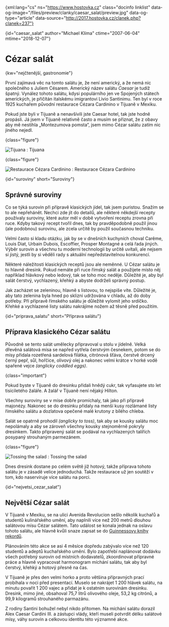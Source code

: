 
{xml:lang="cs" ns="https://www.hostovka.cz" class="docinfo linklist" data-og-image="/files/preview/clanky/caesar_salat/preview.jpg" data-og-type="article" data-source="http://2017.hostovka.cz/clanek.php?clanek=237"}

{id="caesar\_salat" author="Michael Klíma" ctime="2007-06-04" mtime="2018-12-07"}

# Cézar salát

{kw="nejčtenější, gastronomie"}

První zajímavá věc na tomto salátu je, že není americký, a že nemá nic společného s Juliem Césarem. Americký název salátu _Caesar_ je tudíž špatný. Vynález tohoto salátu, kdysi populárního jen ve Spojených státech amerických, je přičítán italskému imigrantovi Livio Santinimu. Ten byl v roce 1925 kuchařem původní restaurace Cézara Cardinino v Tijuaně v Mexiku.

Pokud jste byli v Tijuaně a nenavšívili jste Caesar hotel, tak jste hodně propásli. Já jsem v Tijuaně relativně často a musím se přiznat, že z obavy aby mě nestihla „Montezumova pomsta“, jsem mimo Cézar salátu zatím nic jiného nejedl.

{class="figure"}

![Tijuana][2] 
:   Tijuana

{class="figure"}

![Restaurace Cézara Cardinino][3] 
:   Restaurace Cézara Cardinino


{id="suroviny" short="Suroviny"}

## Správné suroviny

Co se týká surovin při přípravě klasických jídel, tak jsem puristou. Snažím se to ale nepřehánět. Nechci zde jít do detailů, ale některé někdejší recepty používaly suroviny, které autor měl v době vytvoření receptu zrovna při ruce. Kdyby takový recept tvořil dnes, tak by pravděpodobně použil jinou (ale podobnou) surovinu, ale zcela určitě by použil současnou techniku.

Velmi často si kladu otázku, jak by se v dnešních kuchyních choval Carême, Louis Diat, Urbain Dubois, Escoffier, Prosper Montagné a celá řada jiných. Výběr surovin a všechnu tu moderní technologii by určitě uvítali, ale nejsem si jistý, jestli by si věděli rady s aktuální nepředstavitelnou konkurencí.

Některé náležitosti klasických receptů jsou ale neměnné. U Cézar salátu je to hlavně dresink. Pokud nemáte při ruce římský salát a použijete místo něj například hlávkový nebo ledový, tak se toho moc neděje. Důležité je, aby byl salát čerstvý, vychlazený, křehký a abyste dodrželi správný postup.

Jak zacházet se zeleninou, hlavně s listovou, to nejspíše víte. Důležité je, aby tato zelenina byla hned po sklizni udržována v chladu, až do doby potřeby. Při přípravě římského salátu je důležité vylomit jeho srdíčko. Křehké a vychlazené listy salátu nakrájíme nožem až těsně před použitím.

{id="priprava_salatu" short="Příprava salátu"}

## Příprava klasického Cézar salátu

Původně se tento salát umělecky připravoval u stolu v jídelně. Velká dřevěná salátová mísa se napřed vytřela čerstvým česnekem, potom se do mísy přidala rozetřená sardelová filátka, citrónová šťáva, čerstvě drcený černý pepř, sůl, hořčice, olivový olej a nakonec velmi krátce v horké vodě spařené vejce _(anglicky coddled eggs)_.

{class="important"}

Pokud byste v Tijuaně do dresinku přidali hnědý cukr, tak vyfasujete sto let tisíciletého žaláře. A žalář v Tijuaně není nějaký Hilton.

Všechny suroviny se v míse dobře promíchaly, tak jako při přípravě majonézy. Nakonec se do dresinku přidaly na menší kusy rozlámané listy římského salátu a dozlatova opečené malé krutony z bílého chleba.

Salát se opatrně prohodil _(anglicky to toss)_, tak aby se kousky salátu moc nepolámaly a aby se zároveň všechny kousky stejnoměrně pokryly dresinkem. Takto připravený salát se podával na vychlazených talířích posypaný strouhaným parmezánem.

{class="figure"}

![Tossing the salad][4] 
:   Tossing the salad

Dnes dresink dostane po celém světě již hotový, takže příprava tohoto salátu je v zásadě velice jednoduchá. Takže restaurace už jen soutěží v tom, kdo naservíruje více salátu na porci.

{id="nejvetsi_cezar_salat"}

## Největší Cézar salát

V Tijuaně v Mexiku, se na ulici Avenida Revolucion sešlo několik kuchařů a studentů kulinářského umění, aby naplnili více než 200 metrů dlouhou salátovou mísu Cézar salátem. Tato událost se konala jednak na oslavu tohoto salátu, ale hlavně kvůli snaze zapsat se do [Guinnessovy knihy rekordů][5].

Plánováním této akce se asi 4 měsíce dopředu zabývalo více než 120 studentů a adeptů kuchařského umění. Bylo zapotřebí naplánovat dodávku všech potřebný surovin od místních dodavatelů, zkoordinovat přípravné práce a hlavně vypracovat harmonogram míchání salátu, tak aby byl čerstvý, křehký a hotový přesně na čas.

V Tijuaně je přes den velmi horko a proto většina přípravných prací probíhala v noci před presentací. Muselo se nakrájet 1 200 hlávek salátu, na minutu povařit 1 200 vajec a přidat je k ostatním surovinám dresinku. Dresink, mimo jiné, obsahoval 75,7 litrů olivového oleje, 53,2 kg citrónů, a 99,9 kilogramů strouhaného parmazánu.

Z rodiny Santini bohužel nebyl nikdo přítomen. Na míchání salátu dorazil Alex Caesar Cardini III. a zástupci vlády, kteří museli potvrdit délku salátové mísy, váhy surovin a celkovou identitu této významné akce.

 [1]: /files/thumbs/clanky/caesar_salat/04-06-07-4.JPG
 [2]: /files/thumbs/clanky/caesar_salat/04-06-07-5.JPG
 [3]: /files/thumbs/clanky/caesar_salat/04-06-07-6.JPG
 [4]: /files/thumbs/clanky/caesar_salat/04-06-07-7.JPG
 [5]: https://cs.wikipedia.org/wiki/Guinnessova_kniha_rekord%C5%AF

